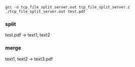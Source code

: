```console
gcc -o tcp_file_split_server.out tcp_file_split_server.c
./tcp_file_split_server.out test.pdf
```

### split
test.pdf -> text1, text2

### merge
text1, text2 -> text3.pdf